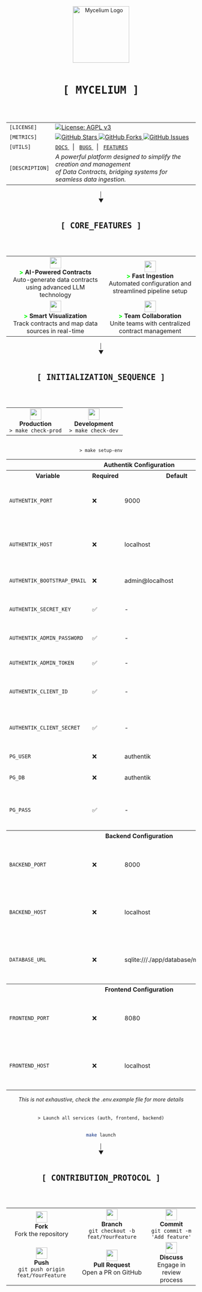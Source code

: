 <div align="center">
  <img src="https://images.weserv.nl/?url=https://github.com/myceliumAI/mycelium/blob/main/mycelium/src/assets/logo.png?raw=true&fit=cover&mask=circle&maxage=7d" alt="Mycelium Logo" width="150"/>
  <br><br>
  
  <div>
    <kbd><h1 align="center">[ MYCELIUM ]</h1></kbd>
    <br><br>
    <table align="center">
      <tr>
        <td align="left"><code>[LICENSE]</code></td>
        <td>
          <a href="https://www.gnu.org/licenses/agpl-3.0">
            <img src="https://img.shields.io/badge/License-AGPL_v3-blue.svg" alt="License: AGPL v3"/>
          </a>
        </td>
      </tr>
      <tr>
        <td align="left"><code>[METRICS]</code></td>
        <td>
          <a href="https://github.com/ThomasGraff/mycelium/stargazers">
            <img src="https://img.shields.io/github/stars/ThomasGraff/mycelium.svg" alt="GitHub Stars"/>
          </a>
          <a href="https://github.com/ThomasGraff/mycelium/network">
            <img src="https://img.shields.io/github/forks/ThomasGraff/mycelium.svg" alt="GitHub Forks"/>
          </a>
          <a href="https://github.com/ThomasGraff/mycelium/issues">
            <img src="https://img.shields.io/github/issues/ThomasGraff/mycelium.svg" alt="GitHub Issues"/>
          </a>
        </td>
      </tr>
      <tr>
        <td align="left"><code>[UTILS]</code></td>
        <td>
          <a href="#documentation">
            <code>DOCS</code>
          </a>
          &nbsp;&nbsp;|&nbsp;&nbsp;
          <a href="https://github.com/ThomasGraff/mycelium/issues/new?template=bug_report.md">
            <code>BUGS</code>
          </a>
          &nbsp;&nbsp;|&nbsp;&nbsp;
          <a href="https://github.com/ThomasGraff/mycelium/issues/new?template=feature_request.md">
            <code>FEATURES</code>
          </a>
        </td>
      </tr>
      <tr>
        <td align="left"><code>[DESCRIPTION]</code></td>
        <td><i>
          A powerful platform designed to simplify the creation and management<br>
          of Data Contracts, bridging systems for seamless data ingestion.</i>
        </td>
      </tr>
    </table>
  </div>
</div>

<div align="center">│</div>
<div align="center">▼</div>
<br>
<div align="center">
  <div>
    <kbd><h2 align="center">[ CORE_FEATURES ]</h2></kbd>
    <br><br>
    <table>
      <tr>
        <td align="center">
          <img src="https://img.icons8.com/color/48/000000/artificial-intelligence.png" width="30"/>
          <br />
          <b><span style="color: #00ff00;">></span> AI-Powered Contracts</b>
          <br />
          Auto-generate data contracts using advanced LLM technology
        </td>
        <td align="center">
          <img src="https://img.icons8.com/color/48/000000/speed.png" width="30"/>
          <br />
          <b><span style="color: #00ff00;">></span> Fast Ingestion</b>
          <br />
          Automated configuration and streamlined pipeline setup
        </td>
      </tr>
      <tr>
        <td align="center">
          <img src="https://img.icons8.com/color/48/000000/dashboard.png" width="30"/>
          <br />
          <b><span style="color: #00ff00;">></span> Smart Visualization</b>
          <br />
          Track contracts and map data sources in real-time
        </td>
        <td align="center">
          <img src="https://img.icons8.com/color/48/000000/collaboration.png" width="30"/>
          <br />
          <b><span style="color: #00ff00;">></span> Team Collaboration</b>
          <br />
          Unite teams with centralized contract management
        </td>
      </tr>
    </table>
  </div>
</div>

<div align="center">│</div>
<div align="center">▼</div>
<br>
<div align="center">
  <div>
    <kbd><h2 align="center">[ INITIALIZATION_SEQUENCE ]</h2></kbd>
    <br><br>


<table>
  <tr>
    <td align="center" width="50%">
      <img src="https://img.icons8.com/color/48/000000/docker.png" width="30"/>
      <br />
      <b> Production</b>
      <br />
      <code>> make check-prod</code>
    </td>
    <td align="center" width="50%">
      <img src="https://img.icons8.com/color/48/000000/code.png" width="30"/>
      <br />
      <b> Development</b>
      <br />
      <code>> make check-dev</code>
    </td>
  </tr>
</table>

<br>
<code>> make setup-env</code>
<table>
  <tr>
    <th colspan="4" align="center">Authentik Configuration</th>
  </tr>
  <tr>
    <th>Variable</th>
    <th>Required</th>
    <th>Default</th>
    <th>Description</th>
  </tr>
  <tr>
    <td><code>AUTHENTIK_PORT</code></td>
    <td>❌</td>
    <td>9000</td>
    <td>Port on which Authentik server will listen</td>
  </tr>
  <tr>
    <td><code>AUTHENTIK_HOST</code></td>
    <td>❌</td>
    <td>localhost</td>
    <td>Hostname for the Authentik service in the Docker network</td>
  </tr>
  <tr>
    <td><code>AUTHENTIK_BOOTSTRAP_EMAIL</code></td>
    <td>❌</td>
    <td>admin@localhost</td>
    <td>Email for the admin user</td>
  </tr>
  <tr>
    <td><code>AUTHENTIK_SECRET_KEY</code></td>
    <td>✅</td>
    <td>-</td>
    <td>Secret key for JWT token generation</td>
  </tr>
  <tr>
    <td><code>AUTHENTIK_ADMIN_PASSWORD</code></td>
    <td>✅</td>
    <td>-</td>
    <td>Password for the admin user</td>
  </tr>
  <tr>
    <td><code>AUTHENTIK_ADMIN_TOKEN</code></td>
    <td>✅</td>
    <td>-</td>
    <td>API token for the admin user</td>
  </tr>
  <tr>
    <td><code>AUTHENTIK_CLIENT_ID</code></td>
    <td>✅</td>
    <td>-</td>
    <td>Client ID for the backend service</td>
  </tr>
  <tr>
    <td><code>AUTHENTIK_CLIENT_SECRET</code></td>
    <td>✅</td>
    <td>-</td>
    <td>Client secret for the backend service</td>
  </tr>
  <tr>
    <td><code>PG_USER</code></td>
    <td>❌</td>
    <td>authentik</td>
    <td>PostgreSQL user</td>
  </tr>
  <tr>
    <td><code>PG_DB</code></td>
    <td>❌</td>
    <td>authentik</td>
    <td>PostgreSQL database name</td>
  </tr>
  <tr>
    <td><code>PG_PASS</code></td>
    <td>✅</td>
    <td>-</td>
    <td>PostgreSQL password for Authentik database</td>
  </tr>

  <tr>
    <th colspan="4" align="center">Backend Configuration</th>
  </tr>
  <tr>
    <td><code>BACKEND_PORT</code></td>
    <td>❌</td>
    <td>8000</td>
    <td>Port on which the FastAPI backend service will listen</td>
  </tr>
  <tr>
    <td><code>BACKEND_HOST</code></td>
    <td>❌</td>
    <td>localhost</td>
    <td>Hostname for the backend service in the Docker network</td>
  </tr>
  <tr>
    <td><code>DATABASE_URL</code></td>
    <td>❌</td>
    <td>sqlite:///./app/database/mycelium.db</td>
    <td>SQLite database connection string for the application</td>
  </tr>

  <tr>
    <th colspan="4" align="center">Frontend Configuration</th>
  </tr>
  <tr>
    <td><code>FRONTEND_PORT</code></td>
    <td>❌</td>
    <td>8080</td>
    <td>Port on which the Vue.js frontend will be served</td>
  </tr>
  <tr>
    <td><code>FRONTEND_HOST</code></td>
    <td>❌</td>
    <td>localhost</td>
    <td>Hostname for the frontend service in the Docker network</td>
  </tr>
</table>

<div align="center">
  <i>This is not exhaustive, check the .env.example file for more details</i>
</div>
<br><br>
<code>> Launch all services (auth, frontend, backend)</code>
<br><br>

```bash
make launch
```


</div>
</div>



<div align="center">│</div>
<div align="center">▼</div>
<br>
<div align="center">
  <div>
    <kbd><h2 align="center">[ CONTRIBUTION_PROTOCOL ]</h2></kbd>
    <br><br>
    <table>
      <tr>
        <td align="center">
          <img src="https://img.icons8.com/color/48/000000/code-fork.png" width="30"/>
          <br />
          <b>Fork</b>
          <br />
          Fork the repository
        </td>
        <td align="center">
          <img src="https://img.icons8.com/color/48/000000/split.png" width="30"/>
          <br />
          <b>Branch</b>
          <br />
          <code>git checkout -b feat/YourFeature</code>
        </td>
        <td align="center">
          <img src="https://img.icons8.com/color/48/000000/commit-git.png" width="30"/>
          <br />
          <b>Commit</b>
          <br />
          <code>git commit -m 'Add feature'</code>
        </td>
      </tr>
      <tr>
        <td align="center">
          <img src="https://img.icons8.com/color/48/000000/upload-to-cloud.png" width="30"/>
          <br />
          <b>Push</b>
          <br />
          <code>git push origin feat/YourFeature</code>
        </td>
        <td align="center">
          <img src="https://img.icons8.com/color/48/000000/pull-request.png" width="30"/>
          <br />
          <b>Pull Request</b>
          <br />
          Open a PR on GitHub
        </td>
        <td align="center">
          <img src="https://img.icons8.com/color/48/000000/communication.png" width="30"/>
          <br />
          <b>Discuss</b>
          <br />
          Engage in review process
        </td>
      </tr>
    </table>
  </div>
</div>
